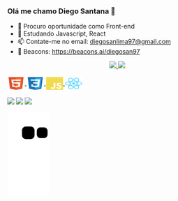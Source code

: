 ### Olá me chamo Diego Santana 👋

- 🔭 Procuro oportunidade como Front-end
- 🌱 Estudando Javascript, React
- 📫 Contate-me no email: diegosanlima97@gmail.com
- 🎫 Beacons: https://beacons.ai/diegosan97

<div align="center">
  <a href="https://github.com/diegosan7p">
  <img height="150em" src="https://github-readme-stats.vercel.app/api?username=diegosan7p&show_icons=true&theme=dark&include_all_commits=true&count_private=true"/>
  <img height="150em" src="https://github-readme-stats.vercel.app/api/top-langs/?username=diegosan7p&layout=compact&langs_count=7&theme=dark"/>
</div>
  <div style="display: inline_block"><br>
  <img align="center" alt="Diego-HTML" height="30" width="40" src="https://raw.githubusercontent.com/devicons/devicon/master/icons/html5/html5-original.svg">
  <img align="center" alt="Diego-CSS" height="30" width="40" src="https://raw.githubusercontent.com/devicons/devicon/master/icons/css3/css3-original.svg">
  <img align="center" alt="Diego-Js" height="30" width="40" src="https://raw.githubusercontent.com/devicons/devicon/master/icons/javascript/javascript-plain.svg">
  <img align="center" alt="Diego-React" height="30" width="40" src="https://raw.githubusercontent.com/devicons/devicon/master/icons/react/react-original.svg">
</div>
    </br>
  <div> 
  <a href = "mailto:diegosanlima97@gmail.com" target="_blank">
  <img src="https://img.shields.io/badge/-Gmail-%23333?style=for-the-badge&logo=gmail&logoColor=white" target="_blank"></a>
  <a href="https://www.linkedin.com/in/diego-santana-186b96170/" target="_blank">
  <img src="https://img.shields.io/badge/-LinkedIn-%230077B5?style=for-the-badge&logo=linkedin&logoColor=white" target="_blank"></a> 
   <a href="https://wa.me/5511987710931" target="_blank">
  <img src="https://img.shields.io/badge/WhatsApp-25D366?style=for-the-badge&logo=whatsapp&logoColor=white" target="_blank"></a>
 
  ![Snake animation](https://github.com/diegosan7p/diegosan7p/blob/output/github-contribution-grid-snake.svg)
 
</div>

